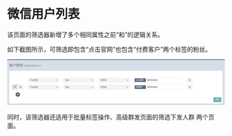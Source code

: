 # 微信用户列表

该页面的筛选器新增了多个相同属性之前“和”的逻辑关系。

如下截图所示，可筛选即包含“点击官网”也包含“付费客户”两个标签的粉丝。

![](/assets/import.png)

同时，该筛选器还适用于批量标签操作、高级群发页面的筛选下发人群 两个页面。

